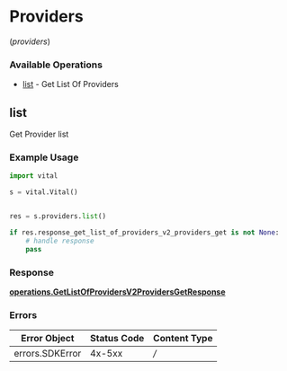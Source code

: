 # Providers
(*providers*)

### Available Operations

* [list](#list) - Get List Of Providers

## list

Get Provider list

### Example Usage

```python
import vital

s = vital.Vital()


res = s.providers.list()

if res.response_get_list_of_providers_v2_providers_get is not None:
    # handle response
    pass
```


### Response

**[operations.GetListOfProvidersV2ProvidersGetResponse](../../models/operations/getlistofprovidersv2providersgetresponse.md)**
### Errors

| Error Object    | Status Code     | Content Type    |
| --------------- | --------------- | --------------- |
| errors.SDKError | 4x-5xx          | */*             |
